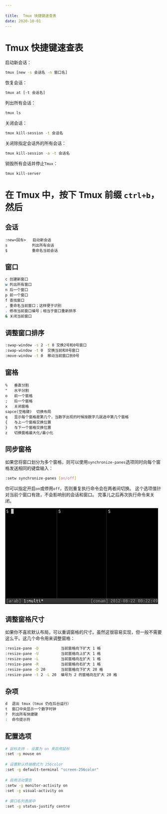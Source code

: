 ```yaml
---

title:  Tmux 快捷键速查表
date: 2020-10-01
---
```


# Tmux 快捷键速查表

启动新会话：

```bash
tmux [new -s 会话名 -n 窗口名]
```

恢复会话：

```bash
tmux at [-t 会话名]
```

列出所有会话：

```bash
tmux ls
```

关闭会话：

```bash
tmux kill-session -t 会话名
```

关闭除指定会话外的所有会话：

```bash
tmux kill-session -a -t 会话名
```

销毁所有会话并停止`Tmux`：

```bash
tmux kill-server
```

# 在 Tmux 中，按下 Tmux 前缀 `ctrl+b`，然后

## 会话

```
:new<回车>   启动新会话
s           列出所有会话
$           重命名当前会话
```

## 窗口

```bash
c 创建新窗口
w 列出所有窗口
n 后一个窗口
p 前一个窗口
f 查找窗口
, 重命名当前窗口；这样便于识别
. 修改当前窗口编号；相当于窗口重新排序
& 关闭当前窗口
```

## 调整窗口排序

```bash
:swap-window -s 2 -t 0 交换2号和0号窗口
:swap-window -t 0  交换当前和0号窗口
:move-window -t 0  移动当前窗口到0号
```

## 窗格

```text
%	垂直分割
"	水平分割
o	前一个窗格
;	后一个窗格
x	关闭窗格
sapce(空格键)	切换布局
q	显示每个窗格是第几个，当数字出现的时候按数字几就选中第几个窗格
{	与上一个窗格交换位置
}	与下一个窗格交换位置
z	切换窗格最大化/最小化
```

## 同步窗格

如果您将窗口划分为多个窗格，则可以使用`synchronize-panes`选项同时向每个窗格发送相同的键盘输入：

```bash
:setw synchronize-panes [on/off]
```

你可以指定开启`on`或停用`off`，否则重复执行命令会在两者间切换。 这个选项值针对当前个窗口有效，不会影响别的会话和窗口。 完事儿之后再次执行命令来关闭。

![](https://raw.githubusercontent.com/smilelc3/blog/main/images/Tmux%20快捷键速查表/synchronize-panes.gif)

## 调整窗格尺寸

如果你不喜欢默认布局，可以重调窗格的尺寸。虽然这很容易实现，但一般不需要这么干。这几个命令用来调整窗格：

```bash
:resize-pane -D          当前窗格向下扩大 1 格
:resize-pane -U          当前窗格向上扩大 1 格
:resize-pane -L          当前窗格向左扩大 1 格
:resize-pane -R          当前窗格向右扩大 1 格
:resize-pane -D 20       当前窗格向下扩大 20 格
:resize-pane -t 2 -L 20  编号为 2 的窗格向左扩大 20 格
```

## 杂项

```bash
d  退出 tmux（tmux 仍在后台运行）
t  窗口中央显示一个数字时钟
?  列出所有快捷键
:  命令提示符
```

## 配置选项

```bash
# 鼠标支持 - 设置为 on 来启用鼠标
:set -g mouse on

# 设置默认终端模式为 256color
:set -g default-terminal "screen-256color"

# 启用活动警告
:setw -g monitor-activity on
:set -g visual-activity on

# 窗口名列表居中
:set -g status-justify centre
```
